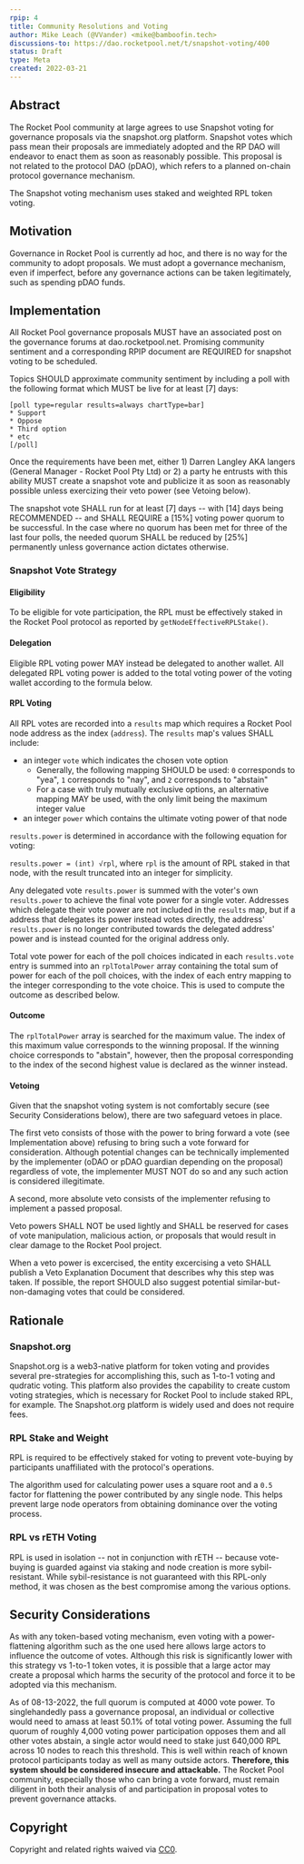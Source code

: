 ```yaml
---
rpip: 4
title: Community Resolutions and Voting
author: Mike Leach (@VVander) <mike@bamboofin.tech>
discussions-to: https://dao.rocketpool.net/t/snapshot-voting/400
status: Draft
type: Meta
created: 2022-03-21
---
```


## Abstract
The Rocket Pool community at large agrees to use Snapshot voting for governance proposals via the snapshot.org platform. Snapshot votes which pass mean their proposals are immediately adopted and the RP DAO will endeavor to enact them as soon as reasonably possible. This proposal is not related to the protocol DAO (pDAO), which refers to a planned on-chain protocol governance mechanism.

The Snapshot voting mechanism uses staked and weighted RPL token voting.

## Motivation
Governance in Rocket Pool is currently ad hoc, and there is no way for the community to adopt proposals. We must adopt a governance mechanism, even if imperfect, before any governance actions can be taken legitimately, such as spending pDAO funds.

## Implementation
  
All Rocket Pool governance proposals MUST have an associated post on the governance forums at dao.rocketpool.net.
Promising community sentiment and a corresponding RPIP document are REQUIRED for snapshot voting to be scheduled.

Topics SHOULD approximate community sentiment by including a poll with the following format which MUST be live for at least [7] days:

```
[poll type=regular results=always chartType=bar]
* Support
* Oppose
* Third option
* etc
[/poll]
```

Once the requirements have been met, either 1) Darren Langley AKA langers (General Manager - Rocket Pool Pty Ltd) or 2) a party he entrusts with this ability MUST create a snapshot vote and publicize it as soon as reasonably possible unless exercizing their veto power (see Vetoing below). 

The snapshot vote SHALL run for at least [7] days -- with [14] days being RECOMMENDED -- and SHALL REQUIRE a [15%] voting power quorum to be successful. In the case where no quorum has been met for three of the last four polls, the needed quorum SHALL be reduced by [25%] permanently unless governance action dictates otherwise.

### Snapshot Vote Strategy

#### Eligibility

To be eligible for vote participation, the RPL must be effectively staked in the Rocket Pool protocol as reported by `getNodeEffectiveRPLStake()`.

#### Delegation

Eligible RPL voting power MAY instead be delegated to another wallet. All delegated RPL voting power is added to the total voting power of the voting wallet according to the formula below.

#### RPL Voting 

All RPL votes are recorded into a `results` map which requires a Rocket Pool node address as the index (`address`). The `results` map's values SHALL include:
- an integer `vote` which indicates the chosen vote option
    + Generally, the following mapping SHOULD be used: `0` corresponds to "yea", `1` corresponds to "nay", and `2` corresponds to "abstain"
    + For a case with truly mutually exclusive options, an alternative mapping MAY be used, with the only limit being the maximum integer value
- an integer `power` which contains the ultimate voting power of that node

`results.power` is determined in accordance with the following equation for voting: 

`results.power = (int) √rpl`, where `rpl` is the amount of RPL staked in that node, with the result truncated into an integer for simplicity.

Any delegated vote `results.power` is summed with the voter's own `results.power` to achieve the final vote power for a single voter. Addresses which delegate their vote power are not included in the `results` map, but if a address that delegates its power instead votes directly, the address' `results.power` is no longer contributed towards the delegated address' power and is instead counted for the original address only.

Total vote power for each of the poll choices indicated in each `results.vote` entry is summed into an `rplTotalPower` array containing the total sum of power for each of the poll choices, with the index of each entry mapping to the integer corresponding to the vote choice. This is used to compute the outcome as described below.

#### Outcome

The `rplTotalPower` array is searched for the maximum value. The index of this maximum value corresponds to the winning proposal. If the winning choice corresponds to "abstain", however, then the proposal corresponding to the index of the second highest value is declared as the winner instead.

#### Vetoing
Given that the snapshot voting system is not comfortably secure (see Security Considerations below), there are two safeguard vetoes in place.

The first veto consists of those with the power to bring forward a vote (see Implementation above) refusing to bring such a vote forward for consideration. Although potential changes can be technically implemented by the implementer (oDAO or  pDAO guardian depending on the proposal) regardless of vote, the implementer MUST NOT do so and any such action is considered illegitimate.

A second, more absolute veto consists of the implementer refusing to implement a passed proposal.

Veto powers SHALL NOT be used lightly and SHALL be reserved for cases of vote manipulation, malicious action, or proposals that would result in clear damage to the Rocket Pool project.

When a veto power is excercised, the entity excercising a veto SHALL publish a Veto Explanation Document that describes why this step was taken. If possible, the report SHOULD also suggest potential similar-but-non-damaging votes that could be considered.

## Rationale

### Snapshot.org

Snapshot.org is a web3-native platform for token voting and provides several pre-strategies for accomplishing this, such as 1-to-1 voting and qudratic voting. This platform also provides the capability to create custom voting strategies, which is necessary for Rocket Pool to include staked RPL, for example. The Snapshot.org platform is widely used and does not require fees.

### RPL Stake and Weight

RPL is required to be effectively staked for voting to prevent vote-buying by participants unaffiliated with the protocol's operations.

The algorithm used for calculating power uses a square root and a `0.5` factor for flattening the power contributed by any single node. This helps prevent large node operators from obtaining dominance over the voting process.

### RPL vs rETH Voting

RPL is used in isolation -- not in conjunction with rETH -- because vote-buying is guarded against via staking and node creation is more sybil-resistant. While sybil-resistance is not guaranteed with this RPL-only method, it was chosen as the best compromise among the various options. 

## Security Considerations

As with any token-based voting mechanism, even voting with a power-flattening algorithm such as the one used here allows large actors to influence the outcome of votes. Although this risk is significantly lower with this strategy vs 1-to-1 token votes, it is possible that a large actor may create a proposal which harms the security of the protocol and force it to be adopted via this mechanism.

As of 08-13-2022, the full quorum is computed at 4000 vote power. To singlehandedly pass a governance proposal, an individual or collective would need to amass at least 50.1% of total voting power. Assuming the full quorum of roughly 4,000 voting power participation opposes them and all other votes abstain, a single actor would need to stake just 640,000 RPL across 10 nodes to reach this threshold. This is well within reach of known protocol participants today as well as many outside actors. **Therefore, this system should be considered insecure and attackable.** The Rocket Pool community, especially those who can bring a vote forward, must remain diligent in both their analysis of and participation in proposal votes to prevent governance attacks.

## Copyright
Copyright and related rights waived via [CC0](https://creativecommons.org/publicdomain/zero/1.0/).
